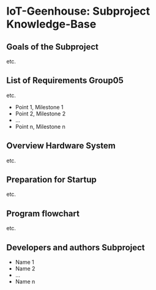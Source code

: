 # IoT-Geenhouse: Subproject Knowledge-Base

## Goals of the Subproject
etc.
## List of Requirements Group05
etc.
 * Point 1, Milestone 1
 * Point 2, Milestone 2
 * ...
 * Point n, Milestone n
 
## Overview Hardware System
etc.
## Preparation for Startup
etc.
## Program flowchart
etc.
##  Developers and authors Subproject
 * Name 1
 * Name 2
 * ...
 * Name n